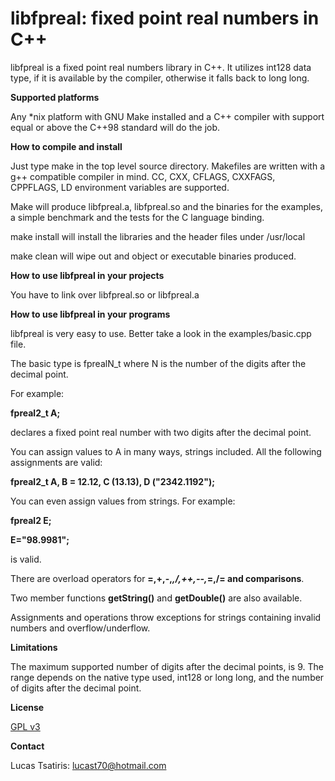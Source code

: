 

# libfpreal: fixed point real numbers in C++

libfpreal is a fixed point real numbers library in C++. It utilizes int128 data type, if it is available by the compiler, otherwise it falls back to long long. 

**Supported platforms**

Any *nix platform with GNU Make installed and a C++ compiler with support equal or above the C++98 standard will do the job.

**How to compile and install**

Just type make in the top level source directory. Makefiles are written with a g++ compatible compiler in mind. CC, CXX, CFLAGS, CXXFAGS, CPPFLAGS, LD environment variables are supported.

Make will produce libfpreal.a, libfpreal.so and the binaries for the examples, a simple benchmark and the tests for the C language binding.

make install will install the libraries and the header files under /usr/local

make clean will wipe out and object or executable binaries produced.

**How to use libfpreal in your projects**

You have to link over libfpreal.so or libfpreal.a 

**How to use libfpreal in your programs**

libfpreal is very easy to use. Better take a look in the examples/basic.cpp file. 

The basic type is fprealN_t where N is the number of the digits after the decimal point. 

For example:

**fpreal2_t A;**

declares a fixed point real number with two digits after the decimal point. 

You can assign values to A in many ways, strings included. All the following assignments are valid:

**fpreal2_t A, B = 12.12, C (13.13), D ("2342.1192");**

You can even assign values from strings. For example:

**fpreal2 E;**

**E="98.9981";**

is valid. 

There are overload operators for **=,+,-,*,/,++,--,*=,/= and comparisons**.

Two member functions **getString()** and **getDouble()** are also available.

Assignments and operations throw exceptions for strings containing invalid numbers and overflow/underflow. 

**Limitations**

The maximum supported number of digits after the decimal points, is 9. The range depends on the native type used, int128 or long long, and the number of digits after the decimal point.

**License**

[GPL v3](https://www.gnu.org/licenses/gpl-3.0.en.html)

**Contact**

Lucas Tsatiris: lucast70@hotmail.com















